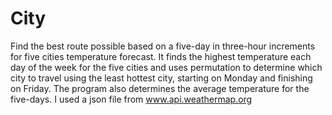 # City
Find the best route possible based on a five-day in three-hour increments for five cities temperature forecast. It finds the 
highest temperature each day of the week for the five cities and uses permutation to determine which city to travel using the 
least hottest city, starting on Monday and finishing on Friday. The program also determines the average temperature for the five-days.
I used a json file from www.api.weathermap.org
